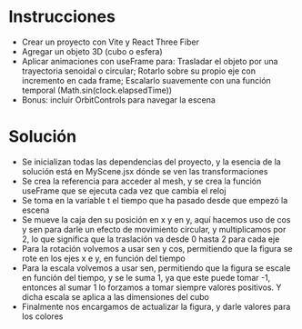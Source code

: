 # Instrucciones
- Crear un proyecto con Vite y React Three Fiber
- Agregar un objeto 3D (cubo o esfera)
- Aplicar animaciones con useFrame para: Trasladar el objeto por una trayectoria senoidal o circular; Rotarlo sobre su propio eje con incremento en cada frame; Escalarlo suavemente con una función temporal (Math.sin(clock.elapsedTime))
- Bonus: incluir OrbitControls para navegar la escena

# Solución
- Se inicializan todas las dependencias del proyecto, y la esencia de la solución está en MyScene.jsx dónde se ven las transformaciones
- Se crea la referencia para acceder al mesh, y se crea la función useFrame que se ejecuta cada vez que cambia el reloj
- Se toma en la variable t el tiempo que ha pasado desde que empezó la escena
- Se mueve la caja den su posición en x y en y, aquí hacemos uso de cos y sen para darle un efecto de movimiento circular, y multiplicamos por 2, lo que significa que la traslación va desde 0 hasta 2 para cada eje
- Para la rotación volvemos a usar sen y cos, permitiendo que la figura se rote en los ejes x e y, en función del tiempo
- Para la escala volvemos a usar sen, permitiendo que la figura se escale en función del tiempo, y se le suma 1, ya que este puede tomar -1, entonces al sumar 1 lo forzamos a tomar siempre valores positivos. Y dicha escala se aplica a las dimensiones del cubo
- Finalmente nos encargamos de actualizar la figura, y darle valores para los colores


